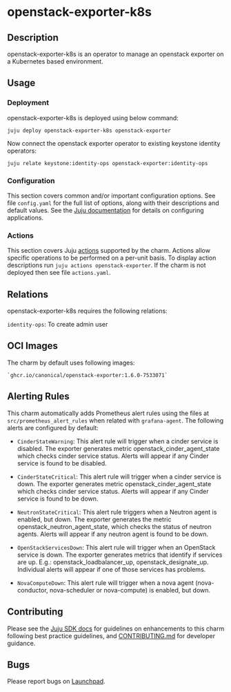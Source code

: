 # openstack-exporter-k8s

## Description

openstack-exporter-k8s is an operator to manage an openstack exporter on a Kubernetes based environment.

## Usage

### Deployment

openstack-exporter-k8s is deployed using below command:

    juju deploy openstack-exporter-k8s openstack-exporter

Now connect the openstack exporter operator to existing keystone identity operators:

    juju relate keystone:identity-ops openstack-exporter:identity-ops

### Configuration

This section covers common and/or important configuration options. See file
`config.yaml` for the full list of options, along with their descriptions and
default values. See the [Juju documentation][juju-docs-config-apps] for details
on configuring applications.

### Actions

This section covers Juju [actions][juju-docs-actions] supported by the charm.
Actions allow specific operations to be performed on a per-unit basis. To
display action descriptions run `juju actions openstack-exporter`. If the charm is not
deployed then see file `actions.yaml`.

## Relations

openstack-exporter-k8s requires the following relations:

`identity-ops`: To create admin user

## OCI Images

The charm by default uses following images:

    `ghcr.io/canonical/openstack-exporter:1.6.0-7533071`

## Alerting Rules
This charm automatically adds Prometheus alert rules using the files at
`src/prometheus_alert_rules` when related with `grafana-agent`.
The following alerts are configured by default:

- `CinderStateWarning`: This alert rule will trigger when a cinder service is disabled. The
exporter generates metric openstack_cinder_agent_state which checks cinder service status.
Alerts will appear if any Cinder service is found to be disabled.

- `CinderStateCritical`: This alert rule will trigger when a cinder service is down. The exporter
generates metric openstack_cinder_agent_state which checks cinder service status.
Alerts will appear if any Cinder service is found to be down.

- `NeutronStateCritical`: This alert rule triggers when a Neutron agent is enabled, but down.
The exporter generates the metric openstack_neutron_agent_state, which checks the status
of neutron agents. Alerts will appear if any neutron agent is found to be down.

- `OpenStackServicesDown`: This alert rule will trigger when an OpenStack service is down. The
exporter generates metrics that identify if services are up. E.g.: openstack_loadbalancer_up,
openstack_designate_up. Individual alerts will appear if one of those services has problems.

- `NovaComputeDown`: This alert rule will trigger when a nova agent (nova-conductor,
nova-scheduler or nova-compute) is enabled, but down.

## Contributing

Please see the [Juju SDK docs](https://juju.is/docs/sdk) for guidelines
on enhancements to this charm following best practice guidelines, and
[CONTRIBUTING.md](contributors-guide) for developer guidance.

## Bugs

Please report bugs on [Launchpad][lp-bugs-charm-openstack-exporter-k8s].

<!-- LINKS -->

[contributors-guide]: https://opendev.org/openstack/charm-openstack-exporter-k8s/src/branch/main/CONTRIBUTING.md
[juju-docs-actions]: https://jaas.ai/docs/actions
[juju-docs-config-apps]: https://juju.is/docs/configuring-applications
[lp-bugs-charm-openstack-exporter-k8s]: https://bugs.launchpad.net/charm-openstack-exporter-k8s/+filebug
